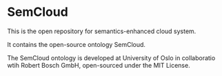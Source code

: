 # SemCloud
This is the open repository for semantics-enhanced cloud system.

It contains the open-source ontology SemCloud.

The SemCloud ontology is developed at University of Oslo in collaboratio wtih Robert Bosch GmbH, open-sourced under the MIT License.
